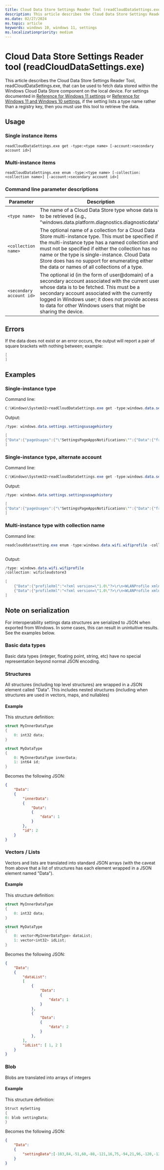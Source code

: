 ```yaml
---
title: Cloud Data Store Settings Reader Tool (readCloudDataSettings.exe)
description: This article describes the Cloud Data Store Settings Reader Tool, readCloudDataSettings.exe, that can be used to fetch data stored within the Windows Cloud Data Store component on the local device.
ms.date: 02/27/2024
ms.topic: article
keywords: windows 10, windows 11, settings
ms.localizationpriority: medium
---
```


# Cloud Data Store Settings Reader tool (readCloudDataSettings.exe)

This article describes the Cloud Data Store Settings Reader Tool, readCloudDataSettings.exe, that can be used to fetch data stored within the Windows Cloud Data Store component on the local device. For settings documented in [Reference for Windows 11 settings](settings-windows-11.md) or [Reference for Windows 11 and Windows 10 settings](settings-common.md), if the setting lists a type name rather than a registry key, then you must use this tool to retrieve the data.

## Usage 

### Single instance items 

`readCloudDataSettings.exe get -type:<type name> [-account:<secondary account id>]`

### Multi-instance items 

`readCloudDataSettings.exe enum -type:<type name> [-collection:<collection name>] [-account:<secondary account id>]`

### Command line parameter descriptions 

| Parameter | Description |
|-----------|-------------|
| `<type name>` | The name of a Cloud Data Store type whose data is to be retrieved (e.g., "windows.data.platform.diagnostics.diagnosticdata") |
| `<collection name>` | The optional name of a collection for a Cloud Data Store multi-instance type. This must be specified if the multi-instance type has a named collection and must not be specified if either the collection has no name or the type is single-instance. Cloud Data Store does has no support for enumerating either the data or names of all collections of a type. |
| `<secondary account id>` | The optional id (in the form of user@domain) of a secondary account associated with the current user whose data is to be fetched.  This must be a secondary account associated with the currently logged in Windows user; it does not provide access to data for other Windows users that might be sharing the device.|

## Errors 

If the data does not exist or an error occurs, the output will report a pair of square brackets with nothing between; example: 

```powershell
[ 
] 
```

## Examples

### Single-instance type

Command line:

```powershell
C:\Windows\System32>readCloudDataSettings.exe get -type:windows.data.settings.settingsusagehistory

```

Output:

```powershell
/type: windows.data.settings.settingsusagehistory

[
{"Data":{"pageUsages":{"\"SettingsPageAppsNotifications\"":{"Data":{"frequency":1,"lastUsedTime":1.3353819570909629E+17,"lastUsedSettingId":"SystemSettings_Notifications_QuietHours_MuteNotification_Enabled"}},"\"SettingsPageOtherUsers\"":{"Data":{"frequency":1,"lastUsedTime":1.3353709031552022E+17,"lastUsedSettingId":"SystemSettings.UserAccountsHandlers.RemoveOtherUserSetting"}}}}}
]
```

### Single-instance type, alternate account

Command line:

```powershell
C:\Windows\System32>readCloudDataSettings.exe get -type:windows.data.settings.settingsusagehistory -account:otheruser@contoso.com

```

Output:

```powershell
/type: windows.data.settings.settingsusagehistory

[
{"Data":{"pageUsages":{"\"SettingsPageAppsNotifications\"":{"Data":{"frequency":1,"lastUsedTime":1.3353819570909629E+17,"lastUsedSettingId":"SystemSettings_Notifications_QuietHours_MuteNotification_Enabled"}},"\"SettingsPageOtherUsers\"":{"Data":{"frequency":1,"lastUsedTime":1.3353709031552022E+17,"lastUsedSettingId":"SystemSettings.UserAccountsHandlers.RemoveOtherUserSetting"}}}}}
] 
```

### Multi-instance type with collection name 

Command line:

```powershell
readclouddatasetting.exe enum -type:windows.data.wifi.wifiprofile -collection:wificloudstore3
 
```

Output:

```powershell
/type: windows.data.wifi.wifiprofile
/collection: wificloudstore3
 
[
    {"Data":{"profileXml":"<?xml version=\"1.0\"?>\r\n<WLANProfile xmlns=\"http://www.microsoft.com/networking/WLAN/profile/v1\">\r\n\t<name>MySpectrumWiFi98-5G</name>\r\n\t<SSIDConfig>\r\n\t\t<SSID>\r\n\t\t\t<hex>4D79537065637472756D5769466939382D3547</hex>\r\n\t\t\t<name>MySpectrumWiFi98-5G</name>\r\n\t\t</SSID>\r\n\t</SSIDConfig>\r\n\t<connectionType>ESS</connectionType>\r\n\t<connectionMode>auto</connectionMode>\r\n\t<MSM>\r\n\t\t<security>\r\n\t\t\t<authEncryption>\r\n\t\t\t\t<authentication>WPA2PSK</authentication>\r\n\t\t\t\t<encryption>AES</encryption>\r\n\t\t\t\t<useOneX>false</useOneX>\r\n\t\t\t</authEncryption>\r\n\t\t\t<sharedKey>\r\n\t\t\t\t<keyType>passPhrase</keyType>\r\n\t\t\t\t<protected>false</protected>\r\n\t\t\t\t<keyMaterial>ancientzebra274</keyMaterial>\r\n\t\t\t</sharedKey>\r\n\t\t</security>\r\n\t</MSM>\r\n\t<MacRandomization xmlns=\"http://www.microsoft.com/networking/WLAN/profile/v3\">\r\n\t\t<enableRandomization>false</enableRandomization>\r\n\t\t<randomizationSeed>1865639973</randomizationSeed>\r\n\t</MacRandomization>\r\n</WLANProfile>\r\n","lastModifiedTime":1.3354054522984058E+17}},
    {"Data":{"profileXml":"<?xml version=\"1.0\"?>\r\n<WLANProfile xmlns=\"http://www.microsoft.com/networking/WLAN/profile/v1\">\r\n\t<name>KIA Service Color</name>\r\n\t<SSIDConfig>\r\n\t\t<SSID>\r\n\t\t\t<hex>4B4941205365727669636520436F6C6F72</hex>\r\n\t\t\t<name>KIA Service Color</name>\r\n\t\t</SSID>\r\n\t</SSIDConfig>\r\n\t<connectionType>ESS</connectionType>\r\n\t<connectionMode>manual</connectionMode>\r\n\t<MSM>\r\n\t\t<security>\r\n\t\t\t<authEncryption>\r\n\t\t\t\t<authentication>WPA2PSK</authentication>\r\n\t\t\t\t<encryption>AES</encryption>\r\n\t\t\t\t<useOneX>false</useOneX>\r\n\t\t\t</authEncryption>\r\n\t\t\t<sharedKey>\r\n\t\t\t\t<keyType>passPhrase</keyType>\r\n\t\t\t\t<protected>false</protected>\r\n\t\t\t\t<keyMaterial>4258270521</keyMaterial>\r\n\t\t\t</sharedKey>\r\n\t\t</security>\r\n\t</MSM>\r\n\t<MacRandomization xmlns=\"http://www.microsoft.com/networking/WLAN/profile/v3\">\r\n\t\t<enableRandomization>false</enableRandomization>\r\n\t\t<randomizationSeed>4088426234</randomizationSeed>\r\n\t</MacRandomization>\r\n</WLANProfile>\r\n","lastModifiedTime":1.3354054522999686E+17}}
]
```

## Note on serialization

For interoperability settings data structures are serialized to JSON when exported from Windows. In some cases, this can result in unintuitive results. See the examples below. 

### Basic data types
Basic data types (integer, floating point, string, etc) have no special representation beyond normal JSON encoding.

### Structures
All structures (including top level structures) are wrapped in a JSON element called "Data". This includes nested structures (including when structures are used in vectors, maps, and nullables)

#### Example

This structure definition:

```csharp
struct MyInnerDataType
{
    0: int32 data;
}

struct MyDataType
{
    0: MyInnerDataType innerData;
    1: int64 id;
}
```

Becomes the following JSON:

```json
{
    "Data":
    {
        "innerData":
        {
            "Data":
            {
                "data": 1
            }
        },
        "id": 2
    }
}
```

### Vectors / Lists

Vectors and lists are translated into standard JSON arrays (with the caveat from above that a list of structures has each element wrapped in a JSON element named "Data").

#### Example

This structure definition:

```csharp
struct MyInnerDataType
{
    0: int32 data;
}

struct MyDataType
{
    0: vector<MyInnerDataType> dataList;
    1: vector<int32> idList;
}
```

Becomes the following JSON:

```json
{
    "Data":
    {
        "dataList":
        [
            {
                "Data":
                {
                    "data": 1
                }
            },
            {
                "Data":
                {
                    "data": 2
                }
            },
        ],
        "idList": [ 1, 2 ]
    }
}
```

### Blob

Blobs are translated into arrays of integers

#### Example

This structure definition:

```C#
Struct mySetting
{
0: blob settingData;
}
```

Becomes the following JSON:

```json
{
    "Data":
    {
        "settingData":[-103,84,-51,60,-88,-121,16,75,-94,21,96,-120,-120,-35,59,85,4,0,0,0,0,1,0,0,36,0,0,0,73,0,110,0,116,0,101,0,114,0,110,0,101,0,116,0,32,0,69,0,120,0,112,0,108,0,111,0,114,0,101,0,114,0,0,0,1,0,0,0,2,0,0,0,7,0,0,0,7,0,0,0,58,0,0,0,104,0,116,0,116,0,112,0,115,0,58,0,47,0,47,0,103,0,108,0,111,0,98,0,97,0,108,0,46,0,115,0,116,0,115,0,46,0,109,0,115,0,102,0,116,0,46,0,110,0,101,0,116,0,47,0,0,0,2,0,0,0,2,0,0,0,7,0,0,0,7,0,0,0,34,0,0,0,109,0,105,0,99,0,114,0,105,0,100,0,101,0,114,0,64,0,103,0,109,0,101,0,46,0,103,0,98,0,108,0,0,0,3,0,0,0,0,0,0,0,7,0,0,0,7,0,0,0,34,0,0,0,110,0,97,0,109,0,105,0,56,0,48,0,114,0,117,0,108,0,101,0,115,0,58,0,68,0,103,0,109,0,101,0,0,0,1,0,0,0,100,0,0,0,0,0,0,0,8,0,0,0,8,0,0,0,16,0,0,0,-43,-74,60,78,86,37,-40,76,-92,-115,-57,85,-57,55,-53,-90,5,0,0,0,0,0,0,0,8,0,0,0,0,0,0,0,1,0,0,0,7,0,0,0,0,0,0,0,2,0,0,0,7,0,0,0,0,0,0,0,3,0,0,0,7,0,0,0,0,0,0,0,4,0,0,0,6,0,0,0,-58,-104,104,-79,72,-95,103,73,-111,113,100,-41,85,-38,-123,32]
    }
}
```
